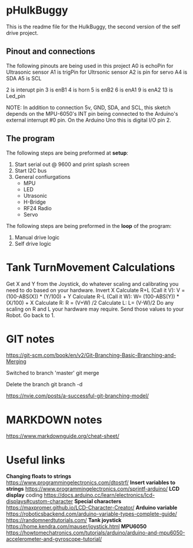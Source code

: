 # pHulkBuggy
This is the readme file for the HulkBuggy, the second version of the self drive project.

## Pinout and connections
The following pinouts are being used in this project
  A0 is echoPin for Ultrasonic sensor
  A1 is trigPin for Ultrsonic sensor
  A2 is pin for servo
  A4 is SDA
  A5 is SCL

  2 is interupt pin
  3 is enB1
  4 is horn
  5 is enB2 
  6 is enA1
  9 is enA2
  13 is Led_pin

   NOTE: In addition to connection 5v, GND, SDA, and SCL, this sketch
   depends on the MPU-6050's INT pin being connected to the Arduino's
   external interrupt #0 pin. On the Arduino Uno this is digital I/O pin 2.

## The program
The following steps are being preformed at **setup**:
1. Start serial out @ 9600 and print splash screen
2. Start I2C bus
3. General confiurgations 
    - MPU
    - LED
    - Utrasonic
    - H-Bridge
    - RF24 Radio
    - Servo

The following steps are being preformed in the **loop** of the program:
1. Manual drive logic
2. Self drive logic


# Tank TurnMovement Calculations
Get X and Y from the Joystick, do whatever scaling and calibrating you need to do based on your hardware.
Invert X
Calculate R+L (Call it V): V =(100-ABS(X)) * (Y/100) + Y
Calculate R-L (Call it W): W= (100-ABS(Y)) * (X/100) + X
Calculate R: R = (V+W) /2
Calculate L: L= (V-W)/2
Do any scaling on R and L your hardware may require.
Send those values to your Robot.
Go back to 1.

# GIT notes
https://git-scm.com/book/en/v2/Git-Branching-Basic-Branching-and-Merging

  Switched to branch 'master'
  git merge <branch>

  Delete the branch
    git branch -d <branch>

https://nvie.com/posts/a-successful-git-branching-model/


# MARKDOWN notes
https://www.markdownguide.org/cheat-sheet/

# Useful links
  **Changing floats to strings** https://www.programmingelectronics.com/dtostrf/
  **Insert variables to strings** https://www.programmingelectronics.com/sprintf-arduino/
  **LCD display** coding https://docs.arduino.cc/learn/electronics/lcd-displays#custom-character
  **Special characters** https://maxpromer.github.io/LCD-Character-Creator/
  **Arduino variable** https://roboticsbackend.com/arduino-variable-types-complete-guide/
                      https://randomnerdtutorials.com/
  **Tank joystick** https://home.kendra.com/mauser/joystick.html
  **MPU6050** https://howtomechatronics.com/tutorials/arduino/arduino-and-mpu6050-accelerometer-and-gyroscope-tutorial/